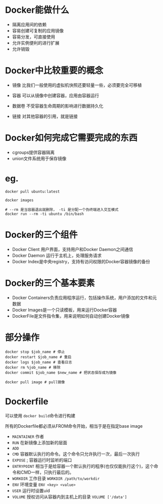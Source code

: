 # Docker能做什么

* 隔离应用间的依赖
* 容易创建可复制的应用镜像
* 容易分发，可直接使用
* 允许实例便利的进行扩展
* 允许销毁

# Docker中比较重要的概念

* 镜像
    比我们一般使用的虚拟机快照还要轻量一些，必须要完全可移植

* 容器
    可以从镜像中创建容器，应用由容器运行

* 数据卷
    不受容器生命周期的影响进行数据持久化

* 链接
    对其他容器的引用，就是链接

# Docker如何完成它需要完成的东西

* cgroups提供容器隔离
* union文件系统用于保存镜像

# eg.

```
docker pull ubuntu:latest

docker images

# --rm 是当容器退出就删除， -ti 是分配一个伪终端进入交互模式
docker run --rm -ti ubuntu /bin/bash
```

# Docker的三个组件

* Docker Client 用户界面，支持用户和Docker Daemon之间通信
* Docker Daemon 运行于主机上，处理服务请求
* Docker Index是中央registry，支持有访问权限的Docker容器镜像的备份

# Docker的三个基本要素

* Docker Containers负责应用程序运行，包括操作系统，用户添加的文件和元数据
* Docker Images是一个只读模板，用来运行Docker容器
* DockerFile是文件指令集，用来说明如何自动创建Docker镜像

# 部分操作

```
docker stop $job_name # 停止
docker restart $job_name # 重启
docker logs $job_name # 查看日志
docker rm %job_name # 移除
docker commit $job_name $new_name # 把状态保存成为镜像

docker pull image # pull镜像
```

# Dockerfile

可以使用 `docker build`命令进行构建

所有的Dockerfile都必须从FROM命令开始，相当于是在指定base image

* `MAINTAINER` <author name> 作者
* `RUN` <command> 在新镜像上添加新的层面
* `ADD` <source> <destination>
* `CMD` 容器默认执行的命令。这个命令只允许执行一次，最后一次执行
* `EXPOSE` <port>; 容器运行时监听的端口
* `ENTRYPOINT` 相当于是给容器一个默认执行的程序(也仅仅能执行这个)，这个命令和CMD一样，只执行最后的。
* `WORKDIR` 工作目录 `WORKDIR /path/to/workdir`
* `ENV` 环境变量 `ENV <key> <value>`
* `USER` 运行时设置uid
* `VOLUME` 授权访问从容器内到主机上的目录 `VOLUME ['/data']`
